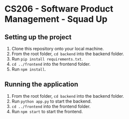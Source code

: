 # CS206 - Software Product Management - Squad Up

## Setting up the project
1. Clone this repository onto your local machine.
1. From the root folder, `cd backend` into the backend folder.
1. Run `pip install requirements.txt`.
1. `cd ../frontend` into the frontend folder.
1. Run `npm install`.

## Running the application
1. From the root folder, `cd backend` into the backend folder.
1. Run `python app.py` to start the backend.
1. `cd ../frontend` into the frontend folder.
1. Run `npm start` to start the frontend.

